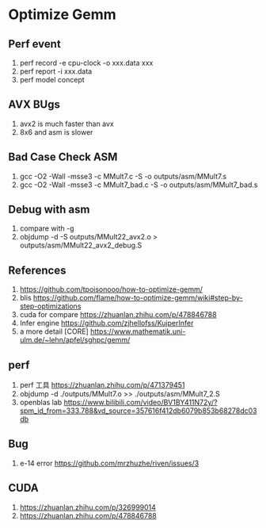 # Optimize Gemm

## Perf event 
1. perf record -e cpu-clock -o xxx.data xxx
2. perf report -i xxx.data
3. perf model concept

## AVX BUgs
1. avx2 is much faster than avx 
2. 8x6 and asm is slower

## Bad Case Check ASM

1. gcc -O2 -Wall -msse3 -c MMult7.c -S -o outputs/asm/MMult7.s
2. gcc -O2 -Wall -msse3 -c MMult7_bad.c -S -o outputs/asm/MMult7_bad.s

## Debug with asm
1. compare with -g
2. objdump -d -S  outputs/MMult22_avx2.o > outputs/asm/MMult22_avx2_debug.S

## References
1. https://github.com/tpoisonooo/how-to-optimize-gemm/
2. blis https://github.com/flame/how-to-optimize-gemm/wiki#step-by-step-optimizations
3. cuda for compare https://zhuanlan.zhihu.com/p/478846788
4. Infer engine https://github.com/zjhellofss/KuiperInfer
5. a more detail [CORE] https://www.mathematik.uni-ulm.de/~lehn/apfel/sghpc/gemm/

## perf
1. perf 工具 https://zhuanlan.zhihu.com/p/471379451 
2. objdump -d ./outputs/MMult7.o >> ./outputs/asm/MMult7_2.S
3. openblas lab https://www.bilibili.com/video/BV1BY411N72y/?spm_id_from=333.788&vd_source=357616f412db6079b853b68278dc03db

## Bug
1. e-14 error https://github.com/mrzhuzhe/riven/issues/3

## CUDA
1. https://zhuanlan.zhihu.com/p/326999014
2. https://zhuanlan.zhihu.com/p/478846788